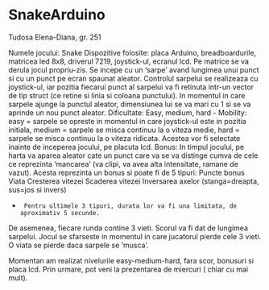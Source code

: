 # SnakeArduino
Tudosa Elena-Diana, gr. 251

Numele jocului: Snake
Dispozitive folosite: placa Arduino, breadboardurile, matricea led 8x8, driverul 7219, joystick-ul, ecranul lcd.
Pe matrice se va derula jocul propriu-zis. Se incepe cu un ‘sarpe’ avand lungimea unui punct si cu un punct pe ecran spaunat aleator. Controlul sarpelui se realizeaza cu joystick-ul, iar pozitia fiecarui punct al sarpelui va fi retinuta intr-un vector de tip struct (ce retine si linia si coloana punctului). In momentul in care sarpele ajunge la punctul aleator, dimensiunea lui se va mari cu 1 si se va aprinde un nou punct aleator. 
Dificultate:
Easy, medium, hard - Mobility: easy = sarpele se opreste in momentul in care joystick-ul este in pozitia initiala, medium = sarpele se misca continuu la o viteza medie, hard = sarpele se misca continuu la o viteza ridicata. Acestea vor fi selectate inainte de inceperea jocului, pe placuta lcd.
Bonus:
In timpul jocului, pe harta va aparea aleator cate un punct care va se va distinge cumva de cele ce reprezinta ‘mancarea’ (va clipi, va avea alta intensitate, ramane de vazut). Acesta reprezinta un bonus si poate fi de 5 tipuri:
Puncte bonus
Viata
Cresterea vitezei
Scaderea vitezei
Inversarea axelor (stanga=dreapta, sus=jos si invers)
   -      Pentru ultimele 3 tipuri, durata lor va fi una limitata, de aproximativ 5 secunde.


De asemenea, fiecare runda contine 3 vieti.
Scorul va fi dat de lungimea sarpelui.
Jocul se sfarseste in momentul in care jucatorul pierde cele 3 vieti. 
O viata se pierde daca sarpele se ‘musca’.




Momentan am realizat nivelurile easy-medium-hard, fara scor, bonusuri si placa lcd. Prin urmare, pot veni la prezentarea de miercuri ( chiar cu mai mult). 
